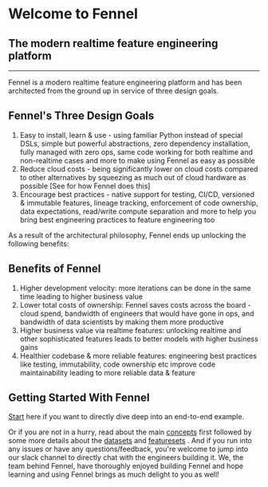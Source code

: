 # Welcome to Fennel

## The modern realtime feature engineering platform

---

Fennel is a modern realtime feature engineering platform and has been architected from the ground up in service of three design goals.

## Fennel's Three Design Goals
1. Easy to install, learn & use - using familiar Python instead of special DSLs, simple but powerful abstractions, zero dependency installation, fully managed with zero ops, same code working for both realtime and non-realtime cases and more to make using Fennel as easy as possible
2. Reduce cloud costs - being significantly lower on cloud costs compared to other alternatives by squeezing as much out of cloud hardware as possible [See  for how Fennel does this]
3. Encourage best practices - native support for testing, CI/CD, versioned & immutable features, lineage tracking, enforcement of code ownership, data expectations, read/write compute separation and more to help you bring best engineering practices to feature engineering too

As a result of the architectural philosophy, Fennel ends up unlocking the following benefits:

## Benefits of Fennel

1. Higher development velocity: more iterations can be done in the same time leading to higher business value
2. Lower total costs of ownership: Fennel saves costs across the board - cloud spend, bandwidth of engineers that would have gone in ops, and bandwidth of data scientists by making them more productive
3. Higher business value via realtime features: unlocking realtime and other sophisticated features leads to better models with higher business gains
4. Healthier codebase & more reliable features: engineering best practices like testing, immutability, code ownership etc improve code maintainability leading to more reliable data & feature

## Getting Started With Fennel

[Start](https://docs.fennel.ai/getting-started/quickstart) here if you want to directly dive deep into an end-to-end example.

Or if you are not in a hurry, read about the main [concepts](https://docs.fennel.ai/overview/concepts) first followed by some more details about the [datasets](https://docs.fennel.ai/datasets/overview)  and [featuresets](https://docs.fennel.ai/featuresets/overview-wip) . And if you run into any issues or have any questions/feedback, you're welcome to jump into our slack channel to directly chat with the engineers building it.
We, the team behind Fennel, have thoroughly enjoyed building Fennel and hope learning and using Fennel brings as much delight to you as well!